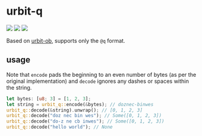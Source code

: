 # urbit-q
![](https://img.shields.io/crates/v/urbit-q.svg)
![](https://docs.rs/urbit-q/badge.svg)
![](https://travis-ci.org/k2l8m11n2/urbit-q.svg?branch=master)


Based on [urbit-ob](https://github.com/urbit/urbit-ob), supports only the `@q` format.

## usage

Note that `encode` pads the beginning to an even number of bytes (as per the
original implementation) and `decode` ignores any dashes or spaces within the
string.
```rust
let bytes: [u8; 3] = [1, 2, 3];
let string = urbit_q::encode(&bytes); // doznec-binwes
urbit_q::decode(&string).unwrap(); // [0, 1, 2, 3]
urbit_q::decode("doz nec bin wes"); // Some([0, 1, 2, 3])
urbit_q::decode("do-z ne cb inwes"); // Some([0, 1, 2, 3])
urbit_q::decode("hello world"); // None
```

